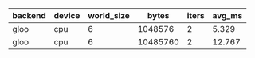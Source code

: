 | backend | device | world_size | bytes | iters | avg_ms |
| --- | --- | --- | --- | --- | --- |
| gloo | cpu | 6 | 1048576 | 2 | 5.329 |
| gloo | cpu | 6 | 10485760 | 2 | 12.767 |
